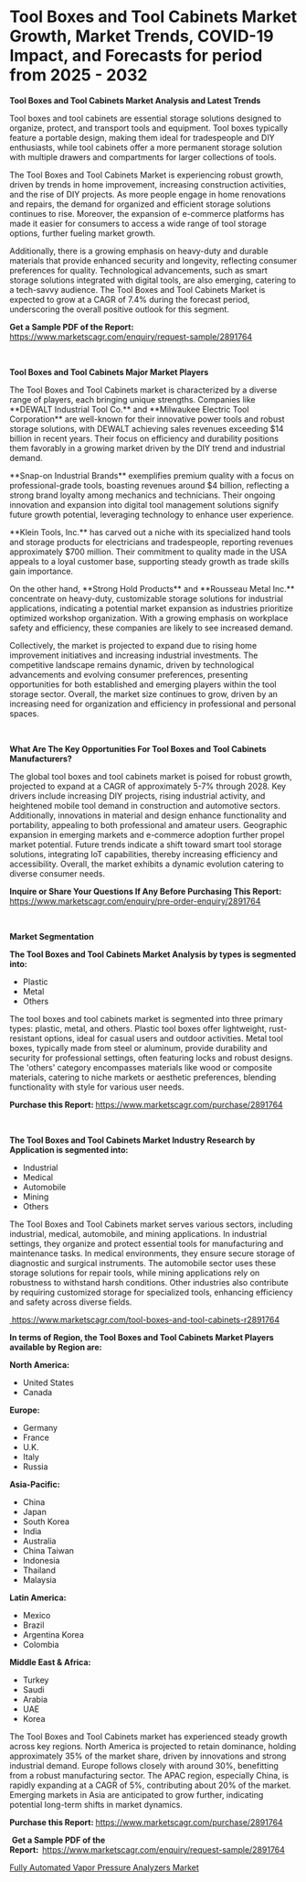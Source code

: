 <p><h1>Tool Boxes and Tool Cabinets Market Growth, Market Trends, COVID-19 Impact, and Forecasts for period from 2025 - 2032</h1></p><p><strong>Tool Boxes and Tool Cabinets Market Analysis and Latest Trends</strong></p>
<p><p>Tool boxes and tool cabinets are essential storage solutions designed to organize, protect, and transport tools and equipment. Tool boxes typically feature a portable design, making them ideal for tradespeople and DIY enthusiasts, while tool cabinets offer a more permanent storage solution with multiple drawers and compartments for larger collections of tools.</p><p>The Tool Boxes and Tool Cabinets Market is experiencing robust growth, driven by trends in home improvement, increasing construction activities, and the rise of DIY projects. As more people engage in home renovations and repairs, the demand for organized and efficient storage solutions continues to rise. Moreover, the expansion of e-commerce platforms has made it easier for consumers to access a wide range of tool storage options, further fueling market growth.</p><p>Additionally, there is a growing emphasis on heavy-duty and durable materials that provide enhanced security and longevity, reflecting consumer preferences for quality. Technological advancements, such as smart storage solutions integrated with digital tools, are also emerging, catering to a tech-savvy audience. The Tool Boxes and Tool Cabinets Market is expected to grow at a CAGR of 7.4% during the forecast period, underscoring the overall positive outlook for this segment.</p></p>
<p><strong>Get a Sample PDF of the Report:&nbsp;</strong> <a href="https://www.marketscagr.com/enquiry/request-sample/2891764?utm_campaign=3127&utm_medium=2&utm_source=Github&utm_content=ia&utm_term=14032025&utm_id=tool-boxes-and-tool-cabinets">https://www.marketscagr.com/enquiry/request-sample/2891764</a></p>
<p>&nbsp;</p>
<p><strong>Tool Boxes and Tool Cabinets Major Market Players</strong></p>
<p><p>The Tool Boxes and Tool Cabinets market is characterized by a diverse range of players, each bringing unique strengths. Companies like **DEWALT Industrial Tool Co.** and **Milwaukee Electric Tool Corporation** are well-known for their innovative power tools and robust storage solutions, with DEWALT achieving sales revenues exceeding $14 billion in recent years. Their focus on efficiency and durability positions them favorably in a growing market driven by the DIY trend and industrial demand.</p><p>**Snap-on Industrial Brands** exemplifies premium quality with a focus on professional-grade tools, boasting revenues around $4 billion, reflecting a strong brand loyalty among mechanics and technicians. Their ongoing innovation and expansion into digital tool management solutions signify future growth potential, leveraging technology to enhance user experience.</p><p>**Klein Tools, Inc.** has carved out a niche with its specialized hand tools and storage products for electricians and tradespeople, reporting revenues approximately $700 million. Their commitment to quality made in the USA appeals to a loyal customer base, supporting steady growth as trade skills gain importance.</p><p>On the other hand, **Strong Hold Products** and **Rousseau Metal Inc.** concentrate on heavy-duty, customizable storage solutions for industrial applications, indicating a potential market expansion as industries prioritize optimized workshop organization. With a growing emphasis on workplace safety and efficiency, these companies are likely to see increased demand.</p><p>Collectively, the market is projected to expand due to rising home improvement initiatives and increasing industrial investments. The competitive landscape remains dynamic, driven by technological advancements and evolving consumer preferences, presenting opportunities for both established and emerging players within the tool storage sector. Overall, the market size continues to grow, driven by an increasing need for organization and efficiency in professional and personal spaces.</p></p>
<p>&nbsp;</p>
<p><strong>What Are The Key Opportunities For Tool Boxes and Tool Cabinets Manufacturers?</strong></p>
<p><p>The global tool boxes and tool cabinets market is poised for robust growth, projected to expand at a CAGR of approximately 5-7% through 2028. Key drivers include increasing DIY projects, rising industrial activity, and heightened mobile tool demand in construction and automotive sectors. Additionally, innovations in material and design enhance functionality and portability, appealing to both professional and amateur users. Geographic expansion in emerging markets and e-commerce adoption further propel market potential. Future trends indicate a shift toward smart tool storage solutions, integrating IoT capabilities, thereby increasing efficiency and accessibility. Overall, the market exhibits a dynamic evolution catering to diverse consumer needs.</p></p>
<p><strong>Inquire or Share Your Questions If Any Before Purchasing This Report:</strong> <a href="https://www.marketscagr.com/enquiry/pre-order-enquiry/2891764?utm_campaign=3127&utm_medium=2&utm_source=Github&utm_content=ia&utm_term=14032025&utm_id=tool-boxes-and-tool-cabinets">https://www.marketscagr.com/enquiry/pre-order-enquiry/2891764</a></p>
<p>&nbsp;</p>
<p><strong>Market Segmentation</strong></p>
<p><strong>The Tool Boxes and Tool Cabinets Market Analysis by types is segmented into:</strong></p>
<p><ul><li>Plastic</li><li>Metal</li><li>Others</li></ul></p>
<p><p>The tool boxes and tool cabinets market is segmented into three primary types: plastic, metal, and others. Plastic tool boxes offer lightweight, rust-resistant options, ideal for casual users and outdoor activities. Metal tool boxes, typically made from steel or aluminum, provide durability and security for professional settings, often featuring locks and robust designs. The 'others' category encompasses materials like wood or composite materials, catering to niche markets or aesthetic preferences, blending functionality with style for various user needs.</p></p>
<p><strong>Purchase this Report:&nbsp;</strong><a href="https://www.marketscagr.com/purchase/2891764?utm_campaign=3127&utm_medium=2&utm_source=Github&utm_content=ia&utm_term=14032025&utm_id=tool-boxes-and-tool-cabinets">https://www.marketscagr.com/purchase/2891764</a></p>
<p>&nbsp;</p>
<p><strong>The Tool Boxes and Tool Cabinets Market Industry Research by Application is segmented into:</strong></p>
<p><ul><li>Industrial</li><li>Medical</li><li>Automobile</li><li>Mining</li><li>Others</li></ul></p>
<p><p>The Tool Boxes and Tool Cabinets market serves various sectors, including industrial, medical, automobile, and mining applications. In industrial settings, they organize and protect essential tools for manufacturing and maintenance tasks. In medical environments, they ensure secure storage of diagnostic and surgical instruments. The automobile sector uses these storage solutions for repair tools, while mining applications rely on robustness to withstand harsh conditions. Other industries also contribute by requiring customized storage for specialized tools, enhancing efficiency and safety across diverse fields.</p></p>
<p><a href="https://www.marketscagr.com/tool-boxes-and-tool-cabinets-r2891764?utm_campaign=3127&utm_medium=2&utm_source=Github&utm_content=ia&utm_term=14032025&utm_id=tool-boxes-and-tool-cabinets">&nbsp;https://www.marketscagr.com/tool-boxes-and-tool-cabinets-r2891764</a></p>
<p><strong>In terms of Region, the Tool Boxes and Tool Cabinets Market Players available by Region are:</strong></p>
<p>
    <p> <strong> North America: </strong>
        <ul>
            <li>United States</li>
            <li>Canada</li>
        </ul>
        </p> 
    <p> <strong> Europe: </strong>
        <ul>
            <li>Germany</li>
            <li>France</li>
            <li>U.K.</li>
            <li>Italy</li>
            <li>Russia</li>
        </ul>
        </p> 
    <p> <strong> Asia-Pacific: </strong>
        <ul>
            <li>China</li>
            <li>Japan</li>
            <li>South Korea</li>
            <li>India</li>
            <li>Australia</li>
            <li>China Taiwan</li>
            <li>Indonesia</li>
            <li>Thailand</li>
            <li>Malaysia</li>
        </ul>
        </p> 
    <p> <strong> Latin America: </strong>
        <ul>
            <li>Mexico</li>
            <li>Brazil</li>
            <li>Argentina Korea</li>
            <li>Colombia</li>
        </ul>
        </p> 
    <p> <strong> Middle East & Africa: </strong>
        <ul>
            <li>Turkey</li>
            <li>Saudi</li>
            <li>Arabia</li>
            <li>UAE</li>
            <li>Korea</li>
        </ul>
    </p>
    </p>
<p><p>The Tool Boxes and Tool Cabinets market has experienced steady growth across key regions. North America is projected to retain dominance, holding approximately 35% of the market share, driven by innovations and strong industrial demand. Europe follows closely with around 30%, benefitting from a robust manufacturing sector. The APAC region, especially China, is rapidly expanding at a CAGR of 5%, contributing about 20% of the market. Emerging markets in Asia are anticipated to grow further, indicating potential long-term shifts in market dynamics.</p></p>
<p><strong>Purchase this Report: </strong><a href="https://www.marketscagr.com/purchase/2891764?utm_campaign=3127&utm_medium=2&utm_source=Github&utm_content=ia&utm_term=14032025&utm_id=tool-boxes-and-tool-cabinets">https://www.marketscagr.com/purchase/2891764</a></p>
<p>&nbsp;<strong>Get a Sample PDF of the Report:&nbsp;&nbsp;</strong><a href="https://www.marketscagr.com/enquiry/request-sample/2891764?utm_campaign=3127&utm_medium=2&utm_source=Github&utm_content=ia&utm_term=14032025&utm_id=tool-boxes-and-tool-cabinets">https://www.marketscagr.com/enquiry/request-sample/2891764</a></p>
<p><strong></strong></p>
<p><p><a href="https://github.com/saklpelzami95/Market-Research-Report-List-1/blob/main/fully-automated-vapor-pressure-analyzers-market.md?utm_campaign=3127&utm_medium=2&utm_source=Github&utm_content=ia&utm_term=14032025&utm_id=tool-boxes-and-tool-cabinets">Fully Automated Vapor Pressure Analyzers Market</a></p></p>